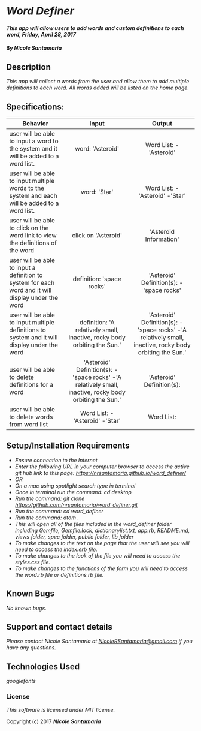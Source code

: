 # _Word Definer_

#### _This app will allow users to add words and custom definitions to each word, Friday, April 28, 2017_

#### By _**Nicole Santamaria**_

## Description

_This app will collect a words from the user and allow them to add multiple definitions to each word. All words added will be listed on the home page._

## Specifications:

| Behavior |  Input   |  Output  |
|----------|:--------:|:--------:|
| user will be able to input a word to the system and it will be added to a word list. | word: 'Asteroid' | Word List: -'Asteroid'|
| user will be able to input multiple words to the system and each will be added to a word list. | word: 'Star' | Word List: -'Asteroid' -'Star'|
| user will be able to click on the word link to view the definitions of the word |click on 'Asteroid' | 'Asteroid Information' |
| user will be able to input a definition to system for each word and it will display under the word | definition: 'space rocks' | 'Asteroid' Definition(s): -'space rocks' |
| user will be able to input multiple definitions to system and it will display under the word | definition: 'A relatively small, inactive, rocky body orbiting the Sun.' | 'Asteroid' Definition(s): -'space rocks' -'A relatively small, inactive, rocky body orbiting the Sun.' |
| user will be able to delete definitions for a word | 'Asteroid' Definition(s): -'space rocks' -'A relatively small, inactive, rocky body orbiting the Sun.' | 'Asteroid' Definition(s): |
| user will be able to delete words from word list | Word List: -'Asteroid' -'Star' | Word List: |

## Setup/Installation Requirements

* _Ensure connection to the Internet_
* _Enter the following URL in your computer browser to access the active git hub link to this page: https://nrsantamaria.github.io/word_definer/_
* _OR_
* _On a mac using spotlight search type in terminal_
* _Once in terminal run the command: cd desktop_
* _Run the command: git clone https://github.com/nrsantamaria/word_definer.git_
* _Run the command: cd word_definer_
* _Run the command: atom ._
* _This will open all of the files included in the word_definer folder including Gemfile, Gemfile.lock, dictionarylist.txt, app.rb, README.md, views folder, spec folder, public folder, lib folder_
* _To make changes to the text on the page that the user will see you will need to access the index.erb file._
* _To make changes to the look of the file you will need to access the styles.css file._
* _To make changes to the functions of the form you will need to access the word.rb file or definitions.rb file._

## Known Bugs

_No known bugs._

## Support and contact details

_Please contact Nicole Santamaria at NicoleRSantamaria@gmail.com if you have any questions._

## Technologies Used

_googlefonts_

### License

*This software is licensed under MIT license.*

Copyright (c) 2017 **_Nicole Santamaria_**

